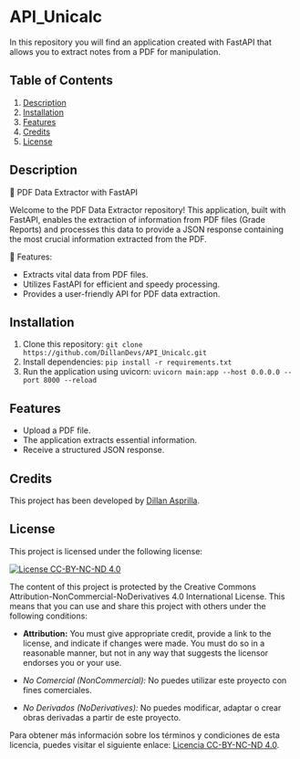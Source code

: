 # API_Unicalc
In this repository you will find an application created with FastAPI that allows you to extract notes from a PDF for manipulation.

## Table of Contents
1. [Description](#description)
2. [Installation](#installation)
3. [Features](#features)
4. [Credits](#credits)
5. [License](#license)

## Description
📃 PDF Data Extractor with FastAPI

Welcome to the PDF Data Extractor repository! This application, built with FastAPI, enables the extraction of information from PDF files (Grade Reports) and processes this data to provide a JSON response containing the most crucial information extracted from the PDF.

🚀 Features:
- Extracts vital data from PDF files.
- Utilizes FastAPI for efficient and speedy processing.
- Provides a user-friendly API for PDF data extraction.

## Installation
1. Clone this repository: `git clone https://github.com/DillanDevs/API_Unicalc.git`
2. Install dependencies: `pip install -r requirements.txt`
3. Run the application using uvicorn: `uvicorn main:app --host 0.0.0.0 --port 8000 --reload`

## Features
- Upload a PDF file.
- The application extracts essential information.
- Receive a structured JSON response.

## Credits
This project has been developed by [Dillan Asprilla](https://github.com/DillanDevs).

## License
This project is licensed under the following license:

[![License CC-BY-NC-ND 4.0](https://i.creativecommons.org/l/by-nc-nd/4.0/80x15.png)](http://creativecommons.org/licenses/by-nc-nd/4.0/deed.en)

The content of this project is protected by the Creative Commons Attribution-NonCommercial-NoDerivatives 4.0 International License. This means that you can use and share this project with others under the following conditions:

- **Attribution:** You must give appropriate credit, provide a link to the license, and indicate if changes were made. You must do so in a reasonable manner, but not in any way that suggests the licensor endorses you or your use.

- *No Comercial (NonCommercial):* No puedes utilizar este proyecto con fines comerciales.
- *No Derivados (NoDerivatives):* No puedes modificar, adaptar o crear obras derivadas a partir de este proyecto.

Para obtener más información sobre los términos y condiciones de esta licencia, puedes visitar el siguiente enlace: [Licencia CC-BY-NC-ND 4.0](http://creativecommons.org/licenses/by-nc-nd/4.0/deed.es).
